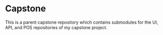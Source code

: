 # Capstone
This is a parent capstone repository which contains submodules for the UI, API, and POS repositories of my capstone project.
